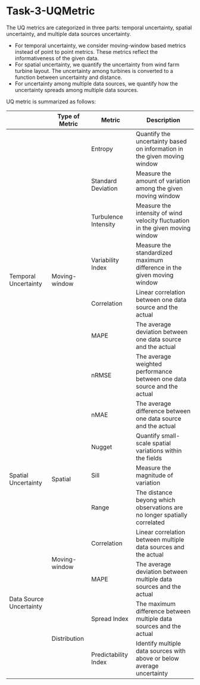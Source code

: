 # Task-3-UQMetric
The UQ metrics are categorized in three parts: temporal uncertainty, spatial uncertainty, and multiple data sources uncertainty. 
- For temporal uncertainty, we consider moving-window based metrics instead of point to point metrics. These metrics reflect the informativeness of the given data.
- For spatial uncertainty, we quantify the uncertainty from wind farm turbine layout. The uncertainty among turbines is converted to a function between uncertainty and distance. 
- For uncertainty among multiple data sources, we quantify how the uncertainty spreads among multiple data sources.
  
UQ metric is summarized as follows:
<table>
    <thead>
        <tr>
            <th>   </th>
            <th>Type of Metric</th>
            <th>Metric</th>
            <th>Description</th>
        </tr>
    </thead>
    <tbody>
                <tr>
            <td rowspan=9>Temporal Uncertainty</td>
            <td rowspan=8>Moving-window</td>
            <td>Entropy</td>
            <td>Quantify the uncertainty based on information in the given moving window</td>
        </tr>
        <tr>
            <td>Standard Deviation</td>
            <td>Measure the amount of variation among the given moving window</td>
        </tr>
        <tr>
            <td>Turbulence Intensity</td>
            <td>Measure the intensity of wind velocity fluctuation in the given moving window</td>
        </tr>
        <tr>
            <td>Variability Index</td>
            <td>Measure the standardized maximum difference in the given moving window</td>
        </tr>
        <tr>
            <td>Correlation</td>
            <td>Linear correlation between one data source and the actual</td>
        </tr>
        <tr> 
            <td>MAPE</td>
            <td>The average deviation between one data source and the actual</td>
        </tr>
        <tr>
            <td>nRMSE</td>
            <td>The average weighted performance between one data source and the actual</td>
        </tr>
        <tr>
            <td>nMAE</td>
            <td>The average difference between one data source and the actual</td>
        </tr>
        <tr>
        <tr>
            <td rowspan=3>Spatial Uncertainty</td>
            <td rowspan=3>Spatial</td>
            <td>Nugget</td>
            <td>Quantify small-scale spatial variations within the fields</td>
        </tr>
        <tr>
            <td>Sill</td>
            <td>Measure the magnitude of variation</td>
        </tr>
        <tr>
            <td>Range</td>
            <td>The distance beyong which observations are no longer spatially correlated</td>
        </tr>
        <tr>
            <td rowspan=4>Data Source Uncertainty</td>
            <td rowspan=2>Moving-window</td>
            <td>Correlation</td>
            <td>Linear correlation between multiple data sources and the actual</td>
        </tr>
        <tr>
            <td>MAPE</td>
            <td>The average deviation between multiple data sources and the actual</td>
        </tr>
        <tr>
            <td rowspan=2>Distribution</td>
            <td>Spread Index</td>
            <td>The maximum difference between multiple data sources and the actual</td>
        </tr>
        <tr>
            <td>Predictability Index</td>
            <td>Identify multiple data sources with above or below average uncertainty</td>
        </tr>
    </tbody>
</table>
